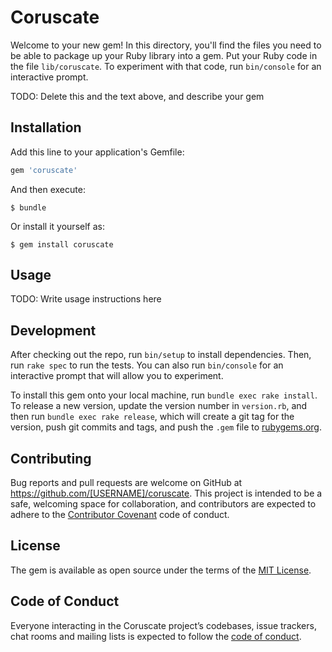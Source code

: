 # Coruscate

Welcome to your new gem! In this directory, you'll find the files you need to be able to package up your Ruby library into a gem. Put your Ruby code in the file `lib/coruscate`. To experiment with that code, run `bin/console` for an interactive prompt.

TODO: Delete this and the text above, and describe your gem

## Installation

Add this line to your application's Gemfile:

```ruby
gem 'coruscate'
```

And then execute:

    $ bundle

Or install it yourself as:

    $ gem install coruscate

## Usage

TODO: Write usage instructions here

## Development

After checking out the repo, run `bin/setup` to install dependencies. Then, run `rake spec` to run the tests. You can also run `bin/console` for an interactive prompt that will allow you to experiment.

To install this gem onto your local machine, run `bundle exec rake install`. To release a new version, update the version number in `version.rb`, and then run `bundle exec rake release`, which will create a git tag for the version, push git commits and tags, and push the `.gem` file to [rubygems.org](https://rubygems.org).

## Contributing

Bug reports and pull requests are welcome on GitHub at https://github.com/[USERNAME]/coruscate. This project is intended to be a safe, welcoming space for collaboration, and contributors are expected to adhere to the [Contributor Covenant](http://contributor-covenant.org) code of conduct.

## License

The gem is available as open source under the terms of the [MIT License](https://opensource.org/licenses/MIT).

## Code of Conduct

Everyone interacting in the Coruscate project’s codebases, issue trackers, chat rooms and mailing lists is expected to follow the [code of conduct](https://github.com/[USERNAME]/coruscate/blob/master/CODE_OF_CONDUCT.md).

